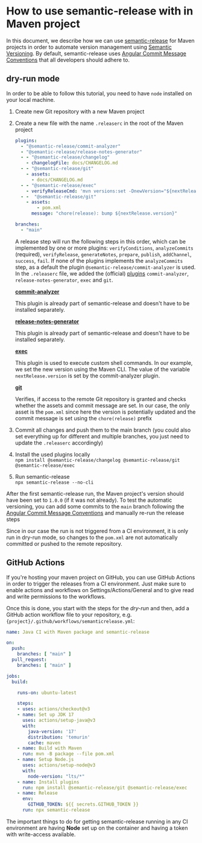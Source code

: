 # How to use semantic-release with in Maven project

In this document, we describe how we can use [semantic-release](https://github.com/semantic-release/semantic-release) 
for Maven projects in order to automate version management using [Semantic Versioning](https://semver.org/). 
By default, semantic-release uses [Angular Commit Message Conventions](https://github.com/angular/angular/blob/master/CONTRIBUTING.md#-commit-message-format)
that all developers should adhere to.

## dry-run mode

In order to be able to follow this tutorial, you need to have `node` installed on your local machine.

1. Create new Git repository with a new Maven project
2. Create a new file with the name `.releaserc` in the root of the Maven project
   ```yaml
   plugins:
     - "@semantic-release/commit-analyzer"
     - "@semantic-release/release-notes-generator"
     - - "@semantic-release/changelog"
       - changelogFile: docs/CHANGELOG.md
     - - "@semantic-release/git"
       - assets:
         - docs/CHANGELOG.md
     - - "@semantic-release/exec"
       - verifyReleaseCmd: 'mvn versions:set -DnewVersion="${nextRelease.version}" && echo "NEXT_VERSION=${nextRelease.version}" >> build.env'
     - -  "@semantic-release/git"
       - assets:
           - pom.xml
         message: "chore(release): bump ${nextRelease.version}"
   
   branches:
     - "main"
    ```
   A release step will run the following steps in this order, which can be implemented by one or more plugins:
   `verifyConditions`, `analyzeCommits` (required), `verifyRelease`, `generateNotes`, `prepare`, `publish`, `addChannel`,
   `success`, `fail`.
   If none of the plugins implements the `analyzeCommits` step, as a default the plugin `@semantic-release/commit-analyzer` is used.
   In the `.releaserc` file, we added the (official) [plugins](https://github.com/semantic-release/semantic-release/blob/master/docs/usage/plugins.md) `commit-analyzer`, `release-notes-generator`, `exec` and `git`.

   **[commit-analyzer](https://github.com/semantic-release/commit-analyzer)**

   This plugin is already part of semantic-release and doesn't have to be installed separately.

   **[release-notes-generator](https://github.com/semantic-release/release-notes-generator)**
   
   This plugin is already part of semantic-release and doesn't have to be installed separately.
   
   **[exec](https://github.com/semantic-release/exec)**
   
   This plugin is used to execute custom shell commands. In our example, we set the new version using the Maven CLI. 
   The value of the variable `nextRelease.version` is set by the commit-analyzer plugin.
   
   **[git](https://github.com/semantic-release/git)**
   
   Verifies, if access to the remote Git repository is granted and checks whether the assets and commit message are set.
   In our case, the only asset is the `pom.xml` since here the version is potentially updated and the commit message is 
   set using the `chore(release)` prefix 
   
3. Commit all changes and push them to the main branch (you could also set everything up for different and multiple 
   branches, you just need to update the `.releaserc` accordingly)
4. Install the used plugins locally\
   `npm install @semantic-release/changelog @semantic-release/git @semantic-release/exec`
5. Run semantic-release\
   `npx semantic-release --no-cli`

After the first semantic-release run, the Maven project's version should have been set to `1.0.0` (if it was not already).
To test the automatic versioning, you can add some commits to the `main` branch following the 
[Angular Commit Message Conventions](https://github.com/angular/angular/blob/master/CONTRIBUTING.md#-commit-message-format)
and manually re-run the release steps

Since in our case the run is not triggered from a CI environment, it is only run in dry-run mode, so changes to the
`pom.xml` are not automatically committed or pushed to the remote repository.


## GitHub Actions

If you're hosting your maven project on GitHub, you can use GitHub Actions in order to trigger the releases from a CI environment.
Just make sure to enable actions and workflows on Settings/Actions/General and to give read and write permissions to the workflows.

Once this is done, you start with the steps for the *dry-run* and then, add a GitHub action workflow file to your repository, e.g.
`{project}/.github/workflows/semanticrelease.yml`:
```yaml
name: Java CI with Maven package and semantic-release

on:
  push:
    branches: [ "main" ]
  pull_request:
    branches: [ "main" ]

jobs:
  build:

    runs-on: ubuntu-latest

    steps:
    - uses: actions/checkout@v3
    - name: Set up JDK 17
      uses: actions/setup-java@v3
      with:
        java-version: '17'
        distribution: 'temurin'
        cache: maven
    - name: Build with Maven
      run: mvn -B package --file pom.xml
    - name: Setup Node.js
      uses: actions/setup-node@v3
      with:
        node-version: "lts/*"
    - name: Install plugins
      run: npm install @semantic-release/git @semantic-release/exec
    - name: Release
      env:
        GITHUB_TOKEN: ${{ secrets.GITHUB_TOKEN }}
      run: npx semantic-release
```

The important things to do for getting semantic-release running in any CI environment are having **Node** set up on the 
container and having a token with write-access available.


